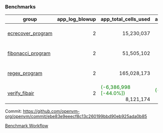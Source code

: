### Benchmarks
| group | app_log_blowup | app_total_cells_used | app_total_cycles | app_total_proof_time_ms | leaf_log_blowup | leaf_total_cells_used | leaf_total_cycles | leaf_total_proof_time_ms | max_segment_length | instance | alloc |
|---|---|---|---|---|---|---|---|---|---|---|---|
| [ ecrecover_program ](https://github.com/openvm-org/openvm/blob/benchmark-results/benchmarks-pr/1145/individual/ecrecover-ebe83e9eeecf8c13c260199bbd90eb925ada0b85.md) | <div style='text-align: right'> 2 </div>  | <div style='text-align: right'> 15,230,037 </div>  | <div style='text-align: right'> 290,016 </div>  | <span style='color: green'>(-23.0 [-1.0%])</span><div style='text-align: right'> 2,342.0 </div>  | <div style='text-align: right'> - </div>  | <div style='text-align: right'> - </div>  | <div style='text-align: right'> - </div>  | <div style='text-align: right'> - </div>  | 1048476 | 64cpu-linux-arm64 | mimalloc |
| [ fibonacci_program ](https://github.com/openvm-org/openvm/blob/benchmark-results/benchmarks-pr/1145/individual/fibonacci-ebe83e9eeecf8c13c260199bbd90eb925ada0b85.md) | <div style='text-align: right'> 2 </div>  | <div style='text-align: right'> 51,505,102 </div>  | <div style='text-align: right'> 1,500,137 </div>  | <span style='color: green'>(-48.0 [-0.9%])</span><div style='text-align: right'> 5,450.0 </div>  | <div style='text-align: right'> - </div>  | <div style='text-align: right'> - </div>  | <div style='text-align: right'> - </div>  | <div style='text-align: right'> - </div>  | 1048476 | 64cpu-linux-arm64 | mimalloc |
| [ regex_program ](https://github.com/openvm-org/openvm/blob/benchmark-results/benchmarks-pr/1145/individual/regex-ebe83e9eeecf8c13c260199bbd90eb925ada0b85.md) | <div style='text-align: right'> 2 </div>  | <div style='text-align: right'> 165,028,173 </div>  | <div style='text-align: right'> 4,190,904 </div>  | <span style='color: red'>(+59.0 [+0.4%])</span><div style='text-align: right'> 15,885.0 </div>  | <div style='text-align: right'> - </div>  | <div style='text-align: right'> - </div>  | <div style='text-align: right'> - </div>  | <div style='text-align: right'> - </div>  | 1048476 | 64cpu-linux-arm64 | mimalloc |
| [ verify_fibair ](https://github.com/openvm-org/openvm/blob/benchmark-results/benchmarks-pr/1145/individual/verify_fibair-ebe83e9eeecf8c13c260199bbd90eb925ada0b85.md) | <div style='text-align: right'> 2 </div>  | <span style='color: green'>(-6,386,998 [-44.0%])</span><div style='text-align: right'> 8,121,174 </div>  | <span style='color: green'>(-15 [-0.0%])</span><div style='text-align: right'> 195,357 </div>  | <span style='color: green'>(-39.0 [-2.6%])</span><div style='text-align: right'> 1,444.0 </div>  | <div style='text-align: right'> - </div>  | <div style='text-align: right'> - </div>  | <div style='text-align: right'> - </div>  | <div style='text-align: right'> - </div>  | 1048476 | 64cpu-linux-arm64 | mimalloc |


Commit: https://github.com/openvm-org/openvm/commit/ebe83e9eeecf8c13c260199bbd90eb925ada0b85

[Benchmark Workflow](https://github.com/openvm-org/openvm/actions/runs/12555326338)
